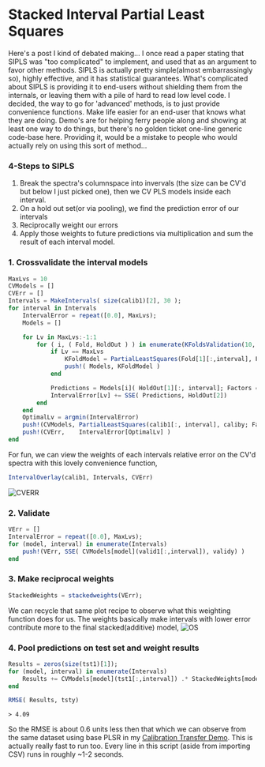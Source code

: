 # Stacked Interval Partial Least Squares
Here's a post I kind of debated making... I once read a paper stating that SIPLS was "too complicated" to implement, and used that as an argument to favor other methods. SIPLS is actually pretty simple(almost embarrassingly so), highly effective, and it has statistical guarantees. What's complicated about SIPLS is providing it to end-users without shielding them from the internals, or leaving them with a pile of hard to read low level code. I decided, the way to go for 'advanced' methods, is to just provide convenience functions. Make life easier for an end-user that knows what they are doing. Demo's are for helping ferry people along and showing at least one way to do things, but there's no golden ticket one-line generic code-base here. Providing it, would be a mistake to people who would actually rely on using this sort of method...

### 4-Steps to SIPLS
1. Break the spectra's columnspace into invervals (the size can be CV'd but below I just picked one), then we CV PLS models inside each interval.
2. On a hold out set(or via pooling), we find the prediction error of our intervals
3. Reciprocally weight our errors
4. Apply those weights to future predictions via multiplication and sum the result of each interval model.

### 1. Crossvalidate the interval models
```julia
MaxLvs = 10
CVModels = []
CVErr = []
Intervals = MakeIntervals( size(calib1)[2], 30 );
for interval in Intervals
    IntervalError = repeat([0.0], MaxLvs);
    Models = []

    for Lv in MaxLvs:-1:1
        for ( i, ( Fold, HoldOut ) ) in enumerate(KFoldsValidation(10, calib1, caliby))
            if Lv == MaxLvs
                KFoldModel = PartialLeastSquares(Fold[1][:,interval], Fold[2]; Factors = Lv)
                push!( Models, KFoldModel )
            end

            Predictions = Models[i]( HoldOut[1][:, interval]; Factors = Lv)
            IntervalError[Lv] += SSE( Predictions, HoldOut[2])
        end
    end
    OptimalLv = argmin(IntervalError)
    push!(CVModels, PartialLeastSquares(calib1[:, interval], caliby; Factors = OptimalLv) )
    push!(CVErr,    IntervalError[OptimalLv] )
end
```
For fun, we can view the weights of each intervals relative error on the CV'd spectra with this lovely convenience function,
```julia
IntervalOverlay(calib1, Intervals, CVErr)
```
![CVERR](https://raw.githubusercontent.com/caseykneale/ChemometricsTools/master/images/SISPLSDemo/Overlay.png)

### 2. Validate
```julia
VErr = []
IntervalError = repeat([0.0], MaxLvs);
for (model, interval) in enumerate(Intervals)
    push!(VErr, SSE( CVModels[model](valid1[:,interval]), validy) )
end
```
### 3. Make reciprocal weights
```julia
StackedWeights = stackedweights(VErr);
```
We can recycle that same plot recipe to observe what this weighting function does for us. The weights basically make intervals with lower error contribute more to the final stacked(additive) model,
![OS](https://raw.githubusercontent.com/caseykneale/ChemometricsTools/master/images/SISPLSDemo/OverlayStacked.png)

### 4. Pool predictions on test set and weight results
```julia
Results = zeros(size(tst1)[1]);
for (model, interval) in enumerate(Intervals)
    Results += CVModels[model](tst1[:,interval]) .* StackedWeights[model]
end

RMSE( Results, tsty)
```

```> 4.09```

So the RMSE is about 0.6 units less then that which we can observe from the same dataset using base PLSR in my [Calibration Transfer Demo](https://github.com/caseykneale/ChemometricsTools/wiki/Calibration-Transfer:-Direct-Standardization-Demo). This is actually really fast to run too. Every line in this script (aside from importing CSV) runs in roughly ~1-2 seconds.
